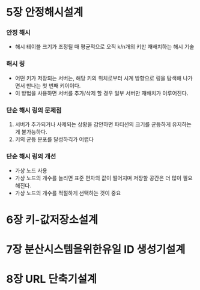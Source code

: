 # 5장 안정해시설계

### 안정 해시
- 해시 테이블 크기가 조정될 때 평균적으로 오직 k/n개의 키만 재배치하는 해시 기술

### 해시 링
- 어떤 키가 저장되는 서버는, 해당 키의 위치로부터 시계 방향으로 링을 탐색해 나가면서 만나는 첫 번째 키이이다.
- 이 방법을 사용하면 서버를 추가/삭제 할 경우 일부 서버만 재배치가 이루어진다.

### 단순 해시 링의 문제점
1. 서버가 추가되거나 사제되는 상황을 감안하면 파티션의 크기를 균등하게 유지하는 게 불가능하다.
2. 키의 균등 분포를 달성하긱가 어렵다

### 단순 해시 링의 개선
- 가상 노드 사용
- 가상 노드의 개수를 늘리면 표준 편차의 값이 떨어지며 저장할 공간은 더 많이 필요해진다.
- 가상 노드의 개수를 적절하게 선택하는 것이 중요


# 6장 키-값저장소설계





# 7장 분산시스템을위한유일 ID 생성기설계
# 8장 URL 단축기설계
